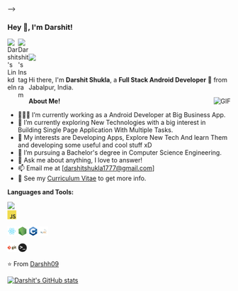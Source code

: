 <!-- <h3 title="hehehe"> Hi there! 👋</h3> -->
-->
<h3 title="hehehe"> Hey 👋, I'm Darshit!</h3>

<a href="https://www.linkedin.com/in/darshit-shukla/">
  <img align="left" alt="Darshit's LinkdeIn" width="24px" src="https://cdn.jsdelivr.net/npm/simple-icons@v3/icons/linkedin.svg" />
</a>
<a href="https://www.instagram.com/_.darsh_09/">
  <img align="left" alt="Darshit's Instagram" width="24px" src="https://cdn.jsdelivr.net/npm/simple-icons@v3/icons/instagram.svg" />
</a>
<a href="https://darshit.netlify.app/">
</a>
<br>
<br>
<img src="https://komarev.com/ghpvc/?username=Darshh09&color=blueviolet">
<br />
<br />

Hi there, I'm **Darshit Shukla**, a **Full Stack Android Developer** 🚀 from Jabalpur, India.
<!-- Currently, I'm a Community Team Member 🙍🏽‍♂️ [@BigBusiness](https://github.com/bigbusiness-app), BigBusinessApp 👨🏽‍💻 [@BigBusinessApp](https://bigbusinessapp.com/), and an Android Developer intern 👨🏽‍💼. 
 -->
  <img align="right" alt="GIF" src="https://i.pinimg.com/originals/e4/26/70/e426702edf874b181aced1e2fa5c6cde.gif" />

**About Me!**

- 👨🏽‍💻 I’m currently working as a Android Developer at Big Business App.
- 🌱 I’m currently exploring New Technologies with a big interest in Building Single Page Application With Multiple Tasks. 
- 🤔 My interests are Developing Apps, Explore New Tech And learn Them and developing some useful and cool stuff xD
- 💼 I’m pursuing a Bachelor's degree in Computer Science Engineering.
- 💬 Ask me about anything, I love to answer!
- 📫 Email me at [darshitshukla1777@gmail.com]
- 📝 See my [Curriculum Vitae](https://drive.google.com/file/d/16MJih1UHFgPsZMqUpVi_EwFV32Mjvldu/view?usp=sharing) to get more info.


**Languages and Tools:**  


<code><img height="20" src= "file:///C:/Users/ASUS/Downloads/java-brands.svg"> </code>
<code><img height="20" src="https://raw.githubusercontent.com/github/explore/80688e429a7d4ef2fca1e82350fe8e3517d3494d/topics/javascript/javascript.png"></code>

<code><img height="20" src="https://raw.githubusercontent.com/github/explore/80688e429a7d4ef2fca1e82350fe8e3517d3494d/topics/react/react.png"></code>
<code><img height="20" src="https://raw.githubusercontent.com/github/explore/80688e429a7d4ef2fca1e82350fe8e3517d3494d/topics/nodejs/nodejs.png"></code>
<code><img height="20" src="https://raw.githubusercontent.com/github/explore/80688e429a7d4ef2fca1e82350fe8e3517d3494d/topics/cpp/cpp.png"></code>
<code><img height="20" src="https://raw.githubusercontent.com/github/explore/80688e429a7d4ef2fca1e82350fe8e3517d3494d/topics/mysql/mysql.png"></code>

<code><img height="20" src="https://raw.githubusercontent.com/github/explore/80688e429a7d4ef2fca1e82350fe8e3517d3494d/topics/git/git.png"></code>
<code><img height="20" src="https://raw.githubusercontent.com/github/explore/80688e429a7d4ef2fca1e82350fe8e3517d3494d/topics/terminal/terminal.png"></code>

⭐️ From [Darshh09](https://github.com/Darshh09)



<a href="https://profile-summary-for-github.com/user/Darshh09">
  <img height="200px" width="100%" src="https://github-readme-stats.vercel.app/api?theme=light&username=Darshh09&show_icons=true&line_height=27&count_private=true&include_all_commits=true" alt="Darshit's GitHub stats"/>
